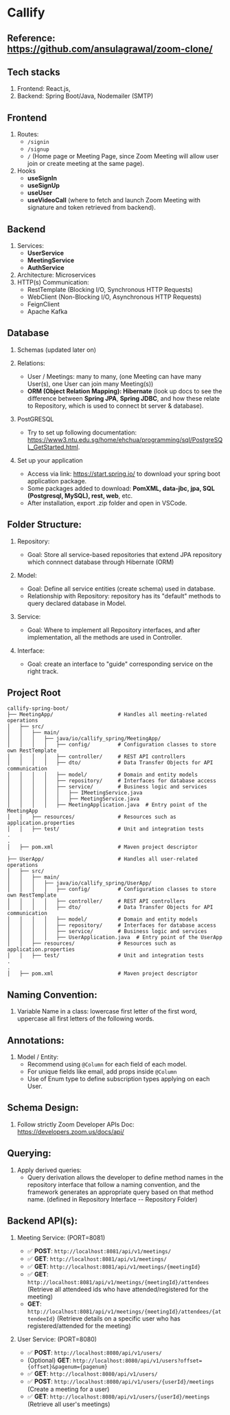 # Callify

## Reference: https://github.com/ansulagrawal/zoom-clone/

## Tech stacks
1. Frontend: React.js, 
2. Backend: Spring Boot/Java, Nodemailer (SMTP)
   
## Frontend
1. Routes:
   - ```/signin```
   - ```/signup```
   - ```/``` (Home page or Meeting Page, since Zoom Meeting will allow user join or create meeting at the same page).
2. Hooks
   - **useSignIn**
   - **useSignUp**
   - **useUser**
   - **useVideoCall** (where to fetch and launch Zoom Meeting with signature and token retrieved from backend).
     
## Backend
1. Services:
   - **UserService**
   - **MeetingService**
   - **AuthService**
2. Architecture: Microservices
3. HTTP(s) Communication: 
   - RestTemplate (Blocking I/O, Synchronous HTTP Requests) 
   - WebClient (Non-Blocking I/O, Asynchronous HTTP Requests)
   - FeignClient
   - Apache Kafka 

## Database
1. Schemas (updated later on)

2. Relations:
   - User / Meetings: many to many, (one Meeting can have many User(s), one User can join many Meeting(s))
   - **ORM (Object Relation Mapping): Hibernate** (look up docs to see the difference between **Spring JPA**, **Spring JDBC**, and how these relate to Repository, which is used to connect bt server & database).
  
3. PostGRESQL
   - Try to set up following documentation: https://www3.ntu.edu.sg/home/ehchua/programming/sql/PostgreSQL_GetStarted.html.

4. Set up your application
   - Access via link: https://start.spring.io/ to download your spring boot application package.
   - Some packages added to download: **PomXML, data-jbc, jpa, SQL (Postgresql, MySQL), rest, web**, etc.
   - After installation, export .zip folder and open in VSCode.

## Folder Structure:
1. Repository:
   - Goal: Store all service-based repositories that extend JPA repository which connnect database through Hibernate (ORM)

2. Model:
   - Goal: Define all service entities (create schema) used in database.
   - Relationship with Repository: repository has its "default" methods to query declared database in Model.

3. Service:
   - Goal: Where to implement all Repository interfaces, and after implementation, all the methods are used in Controller.

4. Interface:
   - Goal: create an interface to "guide" corresponding service on the right track.
  
## **Project Root**

```
callify-spring-boot/
├── MeetingApp/                     # Handles all meeting-related operations
│   ├── src/
│   │   ├── main/
│   │   │   ├── java/io/callify_spring/MeetingApp/
│   │   │   │   ├── config/         # Configuration classes to store own RestTemplate
│   │   │   │   ├── controller/     # REST API controllers
│   │   │   │   ├── dto/            # Data Transfer Objects for API communication
│   │   │   │   ├── model/          # Domain and entity models
│   │   │   │   ├── repository/     # Interfaces for database access
│   │   │   │   ├── service/        # Business logic and services
│   │   │   │   │   ├── IMeetingService.java
│   │   │   │   │   ├── MeetingService.java
│   │   │   │   ├── MeetingApplication.java  # Entry point of the MeetingApp
│   │   ├── resources/              # Resources such as application.properties
│   │   ├── test/                   # Unit and integration tests
.
.
│   ├── pom.xml                     # Maven project descriptor

├── UserApp/                        # Handles all user-related operations
│   ├── src/
│   │   ├── main/
│   │   │   ├── java/io/callify_spring/UserApp/
│   │   │   │   ├── config/         # Configuration classes to store own RestTemplate 
│   │   │   │   ├── controller/     # REST API controllers
│   │   │   │   ├── dto/            # Data Transfer Objects for API communication
│   │   │   │   ├── model/          # Domain and entity models
│   │   │   │   ├── repository/     # Interfaces for database access
│   │   │   │   ├── service/        # Business logic and services
│   │   │   │   ├── UserApplication.java  # Entry point of the UserApp
│   │   ├── resources/              # Resources such as application.properties
│   │   ├── test/                   # Unit and integration tests
.
.
│   ├── pom.xml                     # Maven project descriptor

```

## Naming Convention:
1. Variable Name in a class: lowercase first letter of the first word, uppercase all first letters of the following words.

## Annotations:
1. Model / Entity:
   - Recommend using `@Column` for each field of each model.
   - For unique fields like email, add props inside `@Column`
   - Use of Enum type to define subscription types applying on each User.

## Schema Design:
1. Follow strictly Zoom Developer APIs Doc: https://developers.zoom.us/docs/api/

## Querying:
1. Apply derived queries: 
   - Query derivation allows the developer to define method names in the repository interface that follow a naming convention, and the framework generates an appropriate query based on that method name. (defined in Repository Interface -- Repository Folder)

## Backend API(s):
1. Meeting Service: (PORT=8081)
   - ✅ **POST**: `http://localhost:8081/api/v1/meetings/`
   - ✅ **GET**: `http://localhost:8081/api/v1/meetings/`
   - ✅ **GET**: `http://localhost:8081/api/v1/meetings/{meetingId}`
   - ✅ **GET**: `http://localhost:8081/api/v1/meetings/{meetingId}/attendees` (Retrieve all attendeed ids who have attended/registered for the meeting)
   - **GET**: `http://localhost:8081/api/v1/meetings/{meetingId}/attendees/{attendeeId}` (Retrieve details on a specific user who has registered/attended for the meeting)

2. User Service: (PORT=8080)
   - ✅ **POST**: `http://localhost:8080/api/v1/users/`
   - (Optional) **GET**: `http://localhost:8080/api/v1/users?offset={offset}&pagenum={pagenum}`
   - ✅ **GET**: `http://localhost:8080/api/v1/users/`
   - ✅ **POST**: `http://localhost:8080/api/v1/users/{userId}/meetings` (Create a meeting for a user)
   - ✅ **GET**: `http://localhost:8080/api/v1/users/{userId}/meetings` (Retrieve all user's meetings)
